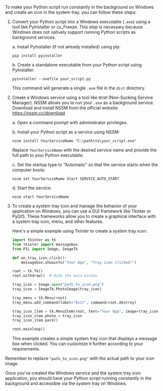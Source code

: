 To make your Python script run constantly in the background on Windows and create an icon in the system tray, you can follow these steps:

1. Convert your Python script into a Windows executable (`.exe`) using a tool like PyInstaller or cx_Freeze. This step is necessary because Windows does not natively support running Python scripts as background services.

   a. Install PyInstaller (if not already installed) using pip:

      ```
      pip install pyinstaller
      ```

   b. Create a standalone executable from your Python script using PyInstaller:

      ```
      pyinstaller --onefile your_script.py
      ```

   This command will generate a single `.exe` file in the `dist` directory.

2. Create a Windows service using a tool like `NSSM` (Non-Sucking Service Manager). NSSM allows you to run your `.exe` as a background service. Download and install NSSM from the official website: https://nssm.cc/download

   a. Open a command prompt with administrator privileges.

   b. Install your Python script as a service using NSSM:

      ```
      nssm install YourServiceName "C:\path\to\your_script.exe"
      ```

      Replace `YourServiceName` with the desired service name and provide the full path to your Python executable.

   c. Set the startup type to "Automatic" so that the service starts when the computer boots:

      ```
      nssm set YourServiceName Start SERVICE_AUTO_START
      ```

   d. Start the service:

      ```
      nssm start YourServiceName
      ```

3. To create a system tray icon and manage the behavior of your application on Windows, you can use a GUI framework like Tkinter or PyQt5. These frameworks allow you to create a graphical interface with a system tray icon, menu, and other features.

   Here's a simple example using Tkinter to create a system tray icon:

   ```python
   import tkinter as tk
   from tkinter import messagebox
   from PIL import Image, ImageTk

   def on_tray_icon_click():
       messagebox.showinfo("Your App", "Tray icon clicked!")

   root = tk.Tk()
   root.withdraw()  # Hide the main window

   tray_icon = Image.open("path_to_icon.png")
   tray_icon = ImageTk.PhotoImage(tray_icon)

   tray_menu = tk.Menu(root)
   tray_menu.add_command(label="Exit", command=root.destroy)

   tray_icon_item = tk.MenuItem(root, text="Your App", image=tray_icon, compound="left", command=on_tray_icon_click)
   tray_icon_item.photo = tray_icon
   tray_icon_item.pack()

   root.mainloop()
   ```

   This example creates a simple system tray icon that displays a message box when clicked. You can customize it further according to your requirements.

Remember to replace `"path_to_icon.png"` with the actual path to your icon image.

Once you've created the Windows service and the system tray icon application, you should have your Python script running constantly in the background and accessible via the system tray on Windows.
